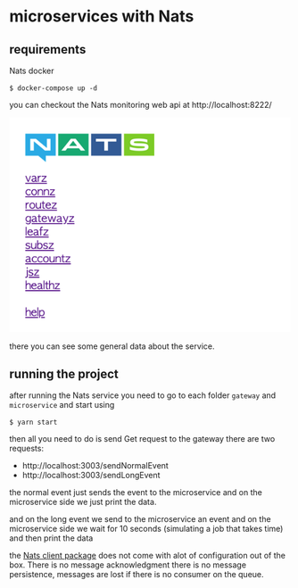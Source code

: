# microservices with Nats

## requirements

Nats docker

```
$ docker-compose up -d
```

you can checkout the Nats monitoring web api at http://localhost:8222/

![](images/nats.png)

there you can see some general data about the service.

## running the project

after running the Nats service you need to go to each folder
`gateway` and `microservice` and start using

```
$ yarn start
```

then all you need to do is send Get request to the gateway
there are two requests:

- http://localhost:3003/sendNormalEvent
- http://localhost:3003/sendLongEvent

the normal event just sends the event to the microservice and on the microservice side we just print the data.

and on the long event we send to the microservice an event and on the microservice side we wait for 10 seconds (simulating a job that takes time) and then print the data

the [Nats client package](https://github.com/nats-io/nats.js#connection-options) does not come with alot of configuration out of the box.
There is no message acknowledgment there is no message persistence, messages are lost if there is no consumer on the queue.
